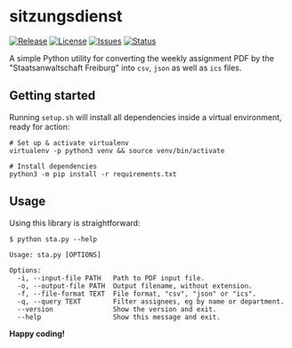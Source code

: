 # sitzungsdienst
[![Release](https://img.shields.io/github/release/S1SYPHOS/sitzungsdienst.svg)](https://github.com/S1SYPHOS/sitzungsdienst/releases) [![License](https://img.shields.io/github/license/S1SYPHOS/sitzungsdienst.svg)](https://github.com/S1SYPHOS/sitzungsdienst/blob/main/LICENSE) [![Issues](https://img.shields.io/github/issues/S1SYPHOS/sitzungsdienst.svg)](https://github.com/S1SYPHOS/sitzungsdienst/issues) [![Status](https://travis-ci.org/S1SYPHOS/sitzungsdienst.svg?branch=main)](https://travis-ci.org/S1SYPHOS/sitzungsdienst)

A simple Python utility for converting the weekly assignment PDF by the "Staatsanwaltschaft Freiburg" into `csv`, `json` as well as `ics` files.


## Getting started

Running `setup.sh` will install all dependencies inside a virtual environment, ready for action:

```shell
# Set up & activate virtualenv
virtualenv -p python3 venv && source venv/bin/activate

# Install dependencies
python3 -m pip install -r requirements.txt
```


## Usage

Using this library is straightforward:

```text
$ python sta.py --help

Usage: sta.py [OPTIONS]

Options:
  -i, --input-file PATH   Path to PDF input file.
  -o, --output-file PATH  Output filename, without extension.
  -f, --file-format TEXT  File format, "csv", "json" or "ics".
  -q, --query TEXT        Filter assignees, eg by name or department.
  --version               Show the version and exit.
  --help                  Show this message and exit.
```


**Happy coding!**
